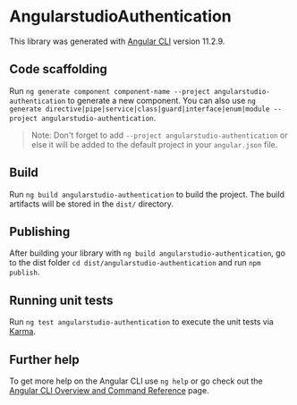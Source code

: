 # AngularstudioAuthentication

This library was generated with [Angular CLI](https://github.com/angular/angular-cli) version 11.2.9.

## Code scaffolding

Run `ng generate component component-name --project angularstudio-authentication` to generate a new component. You can also use `ng generate directive|pipe|service|class|guard|interface|enum|module --project angularstudio-authentication`.
> Note: Don't forget to add `--project angularstudio-authentication` or else it will be added to the default project in your `angular.json` file. 

## Build

Run `ng build angularstudio-authentication` to build the project. The build artifacts will be stored in the `dist/` directory.

## Publishing

After building your library with `ng build angularstudio-authentication`, go to the dist folder `cd dist/angularstudio-authentication` and run `npm publish`.

## Running unit tests

Run `ng test angularstudio-authentication` to execute the unit tests via [Karma](https://karma-runner.github.io).

## Further help

To get more help on the Angular CLI use `ng help` or go check out the [Angular CLI Overview and Command Reference](https://angular.io/cli) page.
